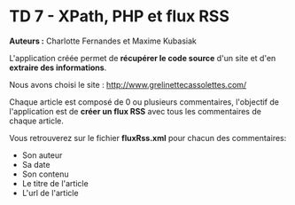 TD 7 - XPath, PHP et flux RSS
===

**Auteurs :** Charlotte Fernandes et Maxime Kubasiak


L'application créée permet de **récupérer le code source** d'un site et d'en **extraire des informations**.

Nous avons choisi le site : http://www.grelinettecassolettes.com/

Chaque article est composé de 0 ou plusieurs commentaires, l'objectif de l'application est de **créer un flux RSS** avec tous les commentaires de chaque article.

Vous retrouverez sur le fichier **fluxRss.xml** pour chacun des commentaires:
- Son auteur
- Sa date
- Son contenu
- Le titre de l'article
- L'url de l'article